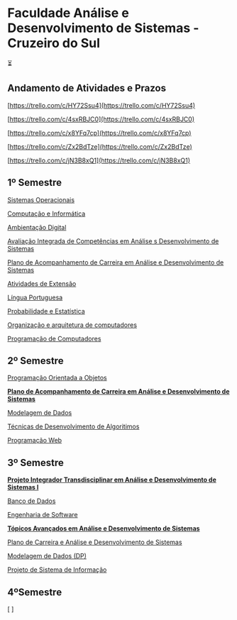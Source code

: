 # Faculdade Análise e Desenvolvimento de Sistemas - Cruzeiro do Sul

<aside>
⏳

## Andamento de Atividades e Prazos

[https://trello.com/c/HY72Ssu4](https://trello.com/c/HY72Ssu4)

[https://trello.com/c/4sxRBJC0](https://trello.com/c/4sxRBJC0)

[https://trello.com/c/x8YFq7cp](https://trello.com/c/x8YFq7cp)

[https://trello.com/c/Zx2BdTze](https://trello.com/c/Zx2BdTze)

[https://trello.com/c/jN3B8xQ1](https://trello.com/c/jN3B8xQ1)

</aside>

## 1º Semestre

[Sistemas Operacionais](Faculdade%20Ana%CC%81lise%20e%20Desenvolvimento%20de%20Sistemas%20-%203a04b0d998c946e0a82ceb25d46214a9/Sistemas%20Operacionais%20a7f0761cbf3d4596b877fc0ddbdbf051.md)

[Computação e Informática](Faculdade%20Ana%CC%81lise%20e%20Desenvolvimento%20de%20Sistemas%20-%203a04b0d998c946e0a82ceb25d46214a9/Computac%CC%A7a%CC%83o%20e%20Informa%CC%81tica%20e011df7d0d7a45eda6145f7a2347e955.md)

[Ambientação Digital](Faculdade%20Ana%CC%81lise%20e%20Desenvolvimento%20de%20Sistemas%20-%203a04b0d998c946e0a82ceb25d46214a9/Ambientac%CC%A7a%CC%83o%20Digital%20d5ecede6e69240e6869e80681f6ccf5c.md)

[Avaliação Integrada de Competências em Análise s Desenvolvimento de Sistemas](Faculdade%20Ana%CC%81lise%20e%20Desenvolvimento%20de%20Sistemas%20-%203a04b0d998c946e0a82ceb25d46214a9/Avaliac%CC%A7a%CC%83o%20Integrada%20de%20Compete%CC%82ncias%20em%20Ana%CC%81lise%20f2a1e52ad7a04e50933ff3f190784e4a.md)

[Plano de Acompanhamento de Carreira em Análise e Desenvolvimento de Sistemas](Faculdade%20Ana%CC%81lise%20e%20Desenvolvimento%20de%20Sistemas%20-%203a04b0d998c946e0a82ceb25d46214a9/Plano%20de%20Acompanhamento%20de%20Carreira%20em%20Ana%CC%81lise%20e%20%206e0ccd9db387476aa3489e6816b91acf.md)

[Atividades de Extensão](Faculdade%20Ana%CC%81lise%20e%20Desenvolvimento%20de%20Sistemas%20-%203a04b0d998c946e0a82ceb25d46214a9/Atividades%20de%20Extensa%CC%83o%205d05e3ed01ca44e08c247d9d64dd0c0e.md)

[Língua Portuguesa](Faculdade%20Ana%CC%81lise%20e%20Desenvolvimento%20de%20Sistemas%20-%203a04b0d998c946e0a82ceb25d46214a9/Li%CC%81ngua%20Portuguesa%2026a6861c8efa4c14aef584c3f0d8e196.md)

[Probabilidade e Estatística](Faculdade%20Ana%CC%81lise%20e%20Desenvolvimento%20de%20Sistemas%20-%203a04b0d998c946e0a82ceb25d46214a9/Probabilidade%20e%20Estati%CC%81stica%201baf844031d64b8aa440975fe8cab9f5.md)

[Organização e arquitetura de computadores](Faculdade%20Ana%CC%81lise%20e%20Desenvolvimento%20de%20Sistemas%20-%203a04b0d998c946e0a82ceb25d46214a9/Organizac%CC%A7a%CC%83o%20e%20arquitetura%20de%20computadores%2000f29f8825084bc381a554995863616f.md)

[Programação de Computadores](Faculdade%20Ana%CC%81lise%20e%20Desenvolvimento%20de%20Sistemas%20-%203a04b0d998c946e0a82ceb25d46214a9/Programac%CC%A7a%CC%83o%20de%20Computadores%20552036fe00f042c69a90c14f8c26b4a9.md)

## 2º Semestre

[Programação Orientada a Objetos](Faculdade%20Ana%CC%81lise%20e%20Desenvolvimento%20de%20Sistemas%20-%203a04b0d998c946e0a82ceb25d46214a9/Programac%CC%A7a%CC%83o%20Orientada%20a%20Objetos%20eff7ae01afd4466ca01410e178c42b89.md)

[**Plano de Acompanhamento de Carreira em Análise e Desenvolvimento de Sistemas**](Faculdade%20Ana%CC%81lise%20e%20Desenvolvimento%20de%20Sistemas%20-%203a04b0d998c946e0a82ceb25d46214a9/Plano%20de%20Acompanhamento%20de%20Carreira%20em%20Ana%CC%81lise%20e%20%20ffff2c1d02e080cea07ccaad0c113f4b.md)

[Modelagem de Dados](Faculdade%20Ana%CC%81lise%20e%20Desenvolvimento%20de%20Sistemas%20-%203a04b0d998c946e0a82ceb25d46214a9/Modelagem%20de%20Dados%20e1146d985237492896a1f164a38e698e.md)

[Técnicas de Desenvolvimento de Algoritimos](Faculdade%20Ana%CC%81lise%20e%20Desenvolvimento%20de%20Sistemas%20-%203a04b0d998c946e0a82ceb25d46214a9/Te%CC%81cnicas%20de%20Desenvolvimento%20de%20Algoritimos%20eb1904d23c0b498cacc5971bddde337c.md)

[Programação Web](Faculdade%20Ana%CC%81lise%20e%20Desenvolvimento%20de%20Sistemas%20-%203a04b0d998c946e0a82ceb25d46214a9/Programac%CC%A7a%CC%83o%20Web%2012ff2c1d02e08074ba49dfe74be713bf.md)

## 3º Semestre

[**Projeto Integrador Transdisciplinar em Análise e Desenvolvimento de Sistemas I**](Faculdade%20Ana%CC%81lise%20e%20Desenvolvimento%20de%20Sistemas%20-%203a04b0d998c946e0a82ceb25d46214a9/Projeto%20Integrador%20Transdisciplinar%20em%20Ana%CC%81lise%20e%20%201d1f2c1d02e0806c8078d49e9b525caf.md)

[Banco de Dados](Faculdade%20Ana%CC%81lise%20e%20Desenvolvimento%20de%20Sistemas%20-%203a04b0d998c946e0a82ceb25d46214a9/Banco%20de%20Dados%205235e06313f040849d43d3d966291130.md)

[Engenharia de Software](Faculdade%20Ana%CC%81lise%20e%20Desenvolvimento%20de%20Sistemas%20-%203a04b0d998c946e0a82ceb25d46214a9/Engenharia%20de%20Software%201b7f2c1d02e0802a8e09e0d1303ebe2e.md)

[**Tópicos Avançados em Análise e Desenvolvimento de Sistemas**](Faculdade%20Ana%CC%81lise%20e%20Desenvolvimento%20de%20Sistemas%20-%203a04b0d998c946e0a82ceb25d46214a9/To%CC%81picos%20Avanc%CC%A7ados%20em%20Ana%CC%81lise%20e%20Desenvolvimento%20%201b7f2c1d02e080d1b35de2332e27c7d4.md)

[Plano de Carreira e Análise e Desenvolvimento de Sistemas](Faculdade%20Ana%CC%81lise%20e%20Desenvolvimento%20de%20Sistemas%20-%203a04b0d998c946e0a82ceb25d46214a9/Plano%20de%20Carreira%20e%20Ana%CC%81lise%20e%20Desenvolvimento%20de%20%201cef2c1d02e08015beccdf62647c0a21.md)

[Modelagem de Dados (DP)](Faculdade%20Ana%CC%81lise%20e%20Desenvolvimento%20de%20Sistemas%20-%203a04b0d998c946e0a82ceb25d46214a9/Modelagem%20de%20Dados%20(DP)%201d0f2c1d02e08003b892e79a3badbca8.md)

[Projeto de Sistema de Informação](Faculdade%20Ana%CC%81lise%20e%20Desenvolvimento%20de%20Sistemas%20-%203a04b0d998c946e0a82ceb25d46214a9/Projeto%20de%20Sistema%20de%20Informac%CC%A7a%CC%83o%201d1f2c1d02e0802c9f66cba64279cbcc.md)

## 4ºSemestre

 [ ] 
 